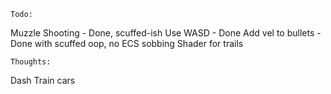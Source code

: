 	Todo:

Muzzle Shooting		- Done, scuffed-ish
Use WASD			- Done
Add vel to bullets	- Done with scuffed oop, no ECS sobbing
Shader for trails


	Thoughts:

Dash
Train cars
